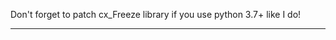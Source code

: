 Don't forget to patch cx_Freeze library 
if you use python 3.7+ like I do!

-------------------------------------------

